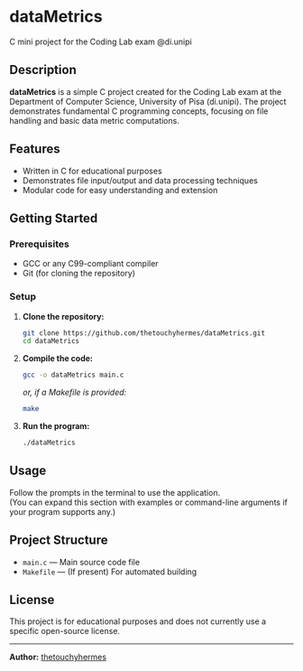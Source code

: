 # dataMetrics

C mini project for the Coding Lab exam @di.unipi

## Description

**dataMetrics** is a simple C project created for the Coding Lab exam at the Department of Computer Science, University of Pisa (di.unipi). The project demonstrates fundamental C programming concepts, focusing on file handling and basic data metric computations.

## Features

- Written in C for educational purposes
- Demonstrates file input/output and data processing techniques
- Modular code for easy understanding and extension

## Getting Started

### Prerequisites

- GCC or any C99-compliant compiler
- Git (for cloning the repository)

### Setup

1. **Clone the repository:**
   ```sh
   git clone https://github.com/thetouchyhermes/dataMetrics.git
   cd dataMetrics
   ```

2. **Compile the code:**
   ```sh
   gcc -o dataMetrics main.c
   ```
   _or, if a Makefile is provided:_
   ```sh
   make
   ```

3. **Run the program:**
   ```sh
   ./dataMetrics
   ```

## Usage

Follow the prompts in the terminal to use the application.  
(You can expand this section with examples or command-line arguments if your program supports any.)

## Project Structure

- `main.c` — Main source code file
- `Makefile` — (If present) For automated building

## License

This project is for educational purposes and does not currently use a specific open-source license.

---

**Author:** [thetouchyhermes](https://github.com/thetouchyhermes)
